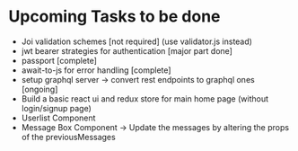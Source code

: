# Upcoming Tasks to be done 

- Joi validation schemes [not required] (use validator.js instead)
- jwt bearer strategies for authentication [major part done]
- passport  [complete]
- await-to-js for error handling [complete]
- setup graphql server -> convert rest endpoints to graphql ones [ongoing]
- Build a basic react ui and redux store for main home page (without login/signup page)
- Userlist Component
- Message Box Component -> Update the messages by altering the props of the previousMessages 
